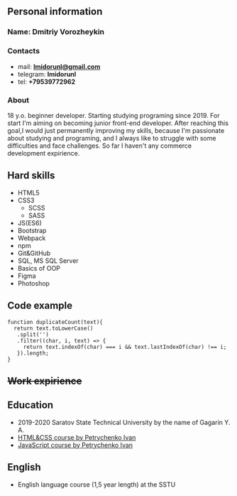 ## Personal information

### Name: Dmitriy Vorozheykin

### Contacts
* mail: **lmidorunl@gmail.com**
* telegram: **lmidorunl**
* tel: **+79539772962**

### About
18 y.o. beginner developer. Starting studying programing since 2019. For start I'm aiming on becoming junior front-end developer. After reaching this goal,I would just permanently improving my skills, because I'm passionate about studying and programing, and I always like to struggle with some difficulties and face challenges. 
So far I haven't any commerce development expirience.

## Hard skills
* HTML5
* CSS3
  * SCSS
  * SASS
* JS(ES6)
* Bootstrap
* Webpack
* npm
* Git&GitHub
* SQL, MS SQL Server
* Basics of OOP
* Figma
* Photoshop

## Code example
```
function duplicateCount(text){
  return text.toLowerCase()
   .split('')
   .filter((char, i, text) => {
     return text.indexOf(char) === i && text.lastIndexOf(char) !== i;
   }).length;
}
```

## ~~Work expirience~~

## Education
* 2019-2020 Saratov State Technical University by the name of Gagarin Y. A.
* [HTML&CSS course by Petrychenko Ivan](https://www.udemy.com/share/101WvEAEEYc1pTQXkH/)
* [JavaScript course by Petrychenko Ivan](https://www.udemy.com/share/10208oAEEYc1pTQXkH/)

## English
* English language course (1,5 year length) at the SSTU



  
  

